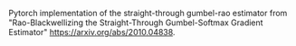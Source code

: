 Pytorch implementation of the straight-through gumbel-rao estimator
from "Rao-Blackwellizing the Straight-Through Gumbel-Softmax Gradient
Estimator" <https://arxiv.org/abs/2010.04838>.